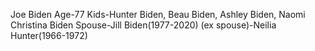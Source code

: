 Joe Biden
Age-77
Kids-Hunter Biden, Beau Biden, Ashley Biden, Naomi Christina Biden
Spouse-Jill Biden(1977-2020) (ex spouse)-Neilia Hunter(1966-1972)
